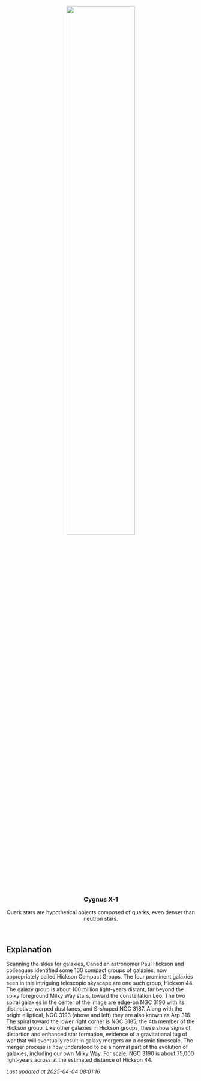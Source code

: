 <p align='center'>
    <img src='https://apod.nasa.gov/apod/image/2504/ARP316_1024.jpg' width='60%' />
    <h3 align="center">Cygnus X-1</h3>
    <p align="center">Quark stars are hypothetical objects composed of quarks, even denser than neutron stars.</p>
</p>
<br/>

Explanation
--
Scanning the skies for galaxies, Canadian astronomer Paul Hickson and colleagues identified some 100 compact groups of galaxies, now appropriately called Hickson Compact Groups. The four prominent galaxies seen in this intriguing telescopic skyscape are one such group, Hickson 44. The galaxy group is about 100 million light-years distant, far beyond the spiky foreground Milky Way stars, toward the constellation Leo. The two spiral galaxies in the center of the image are edge-on NGC 3190 with its distinctive, warped dust lanes, and S-shaped NGC 3187. Along with the bright elliptical, NGC 3193 (above and left) they are also known as Arp 316. The spiral toward the lower right corner is NGC 3185, the 4th member of the Hickson group. Like other galaxies in Hickson groups, these show signs of distortion and enhanced star formation, evidence of a gravitational tug of war that will eventually result in galaxy mergers on a cosmic timescale. The merger process is now understood to be a normal part of the evolution of galaxies, including our own Milky Way. For scale, NGC 3190 is about 75,000 light-years across at the estimated distance of Hickson 44.


*Last updated at 2025-04-04 08:01:16*
